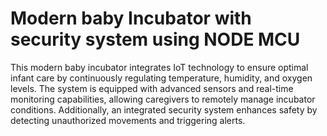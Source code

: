 # Modern baby Incubator with security system using NODE MCU

This modern baby incubator integrates IoT technology to ensure optimal infant care by continuously regulating temperature, humidity, and oxygen levels. The system is equipped with advanced sensors and real-time monitoring capabilities, allowing caregivers to remotely manage incubator conditions. Additionally, an integrated security system enhances safety by detecting unauthorized movements and triggering alerts.
